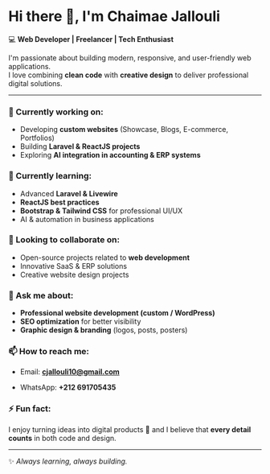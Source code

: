 # Hi there 👋, I'm Chaimae Jallouli  

💻 **Web Developer | Freelancer | Tech Enthusiast**  

I'm passionate about building modern, responsive, and user-friendly web applications.  
I love combining **clean code** with **creative design** to deliver professional digital solutions.  

---

### 🔭 Currently working on:
- Developing **custom websites** (Showcase, Blogs, E-commerce, Portfolios)  
- Building **Laravel & ReactJS projects**  
- Exploring **AI integration in accounting & ERP systems**  

### 🌱 Currently learning:
- Advanced **Laravel & Livewire**  
- **ReactJS best practices**  
- **Bootstrap & Tailwind CSS** for professional UI/UX  
- AI & automation in business applications  

### 👯 Looking to collaborate on:
- Open-source projects related to **web development**  
- Innovative SaaS & ERP solutions  
- Creative website design projects  

### 💬 Ask me about:
- **Professional website development (custom / WordPress)**  
- **SEO optimization** for better visibility  
- **Graphic design & branding** (logos, posts, posters)  

### 📫 How to reach me:
- Email: **cjallouli10@gmail.com**  
<!-- - LinkedIn: [linkedin.com/in/chaimaejallouli](#)  -->
- WhatsApp: **+212 691705435**  

### ⚡ Fun fact:
I enjoy turning ideas into digital products 🚀 and I believe that **every detail counts** in both code and design.  

---
✨ *Always learning, always building.*  
